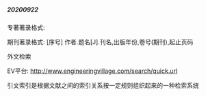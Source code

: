 ##### 20200922

专著著录格式:



期刊著录格式: [序号] 作者.题名[J].刊名,出版年份,卷号(期刊),起止页码





外文检索

EV平台:   http://www.engineeringvillage.com/search/quick.url



引文索引是根据文献之间的索引关系按一定规则组织起来的一种检索系统

